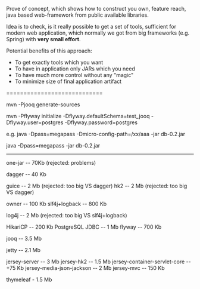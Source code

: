 

Prove of concept, which shows how to construct you own, feature reach, java based web-framework from public available libraries.

Idea is to check, is it really possible to get a set of tools, sufficient for modern web application, which normally we got from big frameworks (e.g. Spring) with **very small effort**.

Potential benefits of this approach:
* To get exactly tools which you want
* To have in application only JARs which you need
* To have much more control without any "magic"
* To minimize size of final application artifact

============================


mvn -Pjooq generate-sources

mvn -Pflyway initialize -Dflyway.defaultSchema=test_jooq -Dflyway.user=postgres -Dflyway.password=postgres

e.g.
java -Dpass=megapass -Dmicro-config-path=/xx/aaa -jar db-0.2.jar

java -Dpass=megapass -jar db-0.2.jar

---------------

one-jar -- 70Kb (rejected: problems)

dagger -- 40 Kb

guice -- 2 Mb (rejected: too big VS dagger)
hk2 -- 2 Mb (rejected: too big VS dagger)

owner -- 100 Kb
slf4j+logback -- 800 Kb

log4j -- 2 Mb  (rejected: too big VS slf4j+logback)

HikariCP -- 200 Kb
PostgreSQL JDBC -- 1 Mb
flyway -- 700 Kb

jooq -- 3.5 Mb

jetty -- 2.1 Mb

jersey-server -- 3 Mb
    jersey-hk2 -- 1.5 Mb
    jersey-container-servlet-core -- +75 Kb
    jersey-media-json-jackson -- 2 Mb
    jersey-mvc -- 150 Kb


thymeleaf - 1.5 Mb





